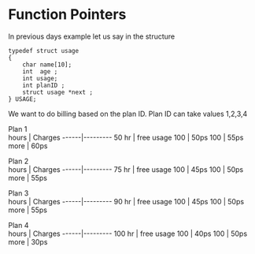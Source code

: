 # Function Pointers

In previous days example let us say in the structure
```
typedef struct usage
{
    char name[10];
    int  age ;
    int usage;
    int planID ;
    struct usage *next ;
} USAGE;
```

We want to do billing based on the plan ID. Plan ID can take values 1,2,3,4 

Plan 1   
hours | Charges
------|---------
50 hr | free usage
100   | 50ps
100   | 55ps
more  | 60ps

Plan 2   
hours | Charges
------|---------
75 hr | free usage
100   | 45ps
100   | 50ps
more  | 55ps

Plan 3   
hours | Charges
------|---------
90 hr | free usage
100   | 45ps
100   | 50ps
more  | 55ps

Plan 4   
hours | Charges
------|---------
100 hr | free usage
100   | 40ps
100   | 50ps
more  | 30ps
